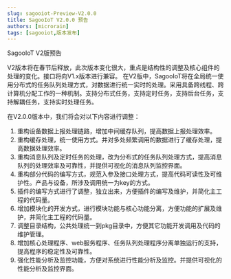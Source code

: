 ```yaml
---
slug: sagooiot-Preview-V2.0.0
title: SagooIoT V2.0.0 预告
authors: [microrain]
tags: [sagooiot,版本发布]
---
```


SagooIoT V2版预告

V2版本将在春节后释放，此次版本变化很大，重点是结构性的调整及核心组件的处理的变化。接口将向V1.x版本进行兼容。
在V2版中，SagooIoT将在全局统一使用分布式的任务队列处理方式，对数据进行统一实时的处理。采用具备跨线程、跨计算机分配工作的一种机制。支持分布式任务，支持定时任务，支持后台任务，支持解耦任务，支持实时处理任务。

在V2.0.0版本中，我们将会对以下内容进行调整：

1. 重构设备数据上报处理链路，增加中间缓存队列，提高数据上报处理效率。
2. 重构缓存处理，统一使用方式。并对多处频繁调用的数据进行了缓存处理，提高数据处理效率。
3. 重构消息队列及定时任务的处理，改为分布式的任务队列处理方式，提高消息队列的处理效率及可靠性，并提供可视化的消息队列监控界面。
4. 重构部分代码的编写方式，规范入参及接口处理方式，提高代码可读性及可维护性。产品与设备，所涉及调用统一为key的方式。
5. 插件的编写方式进行了调整，独立出来，方便插件的编写及维护，并简化主工程的代码量。
6. 增加模块化的开发方式，进行模块功能与核心功能分离，方便功能的扩展及维护，并简化主工程的代码量。
7. 调整目录结构，公共处理统一到pkg目录中，方便其它功能开发调用及代码的维护管理。
8. 增加核心处理程序、web服务程序、任务队列处理程序分离单独运行的支持，提高程序的稳定性及可靠性。
9. 强化性能分析及监控功能，方便对系统进行性能分析及监控。并提供可视化的性能分析及监控界面。
